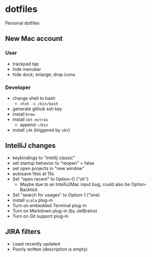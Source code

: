 # dotfiles
Personal dotfiles

## New Mac account

### User

- trackpad tap
- hide menubar
- hide dock; enlarge; drop icons

### Developer

- change shell to bash
  - `chsh -s /bin/bash`
- generate github ssh key
- install `brew`
- install `sbt-extras`
  - append `~/bin`
- install `jdk` (triggered by `sbt`)

## IntelliJ changes

* keybindings to "intellij classic"
* set startup behavior to "reopen" = false
* set open projects in "new window"
* autosave files at 15s
* Set "open recent" to Option-O ("oh")
  * Maybe due to an IntelliJ/Mac input bug, could also be Option-Backtick
* Set "search for usages" to Option-1 ("one)
* install `scala` plug-in
* Turn on embedded Terminal plug-in
* Turn on Markdown plug-in (by JetBrains)
* Turn on Git support plug-in

## JIRA filters

* Least recently updated
* Poorly written (description is empty)
